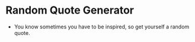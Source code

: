 # Random Quote Generator
- You know sometimes you have to be inspired, so get yourself a random quote.
